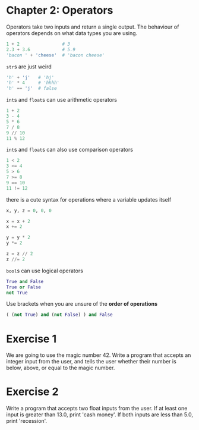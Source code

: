 # Chapter 2: Operators

Operators take two inputs and return a single output. The behaviour of operators depends on what data types you are using.

```python
1 + 2                # 3
2.3 + 3.6            # 5.9
'bacon ' + 'cheese'  # 'bacon cheese'
```

`str`s are just weird

```python
'h' + 'j'   # 'hj'
'h' * 4     # 'hhhh'
'h' == 'j'  # false
```

`int`s and `float`s can use arithmetic operators

```python
1 + 2
3 - 4
5 * 6
7 / 8
9 // 10
11 % 12
```

`int`s and `float`s can also use comparison operators

```python
1 < 2
3 <= 4
5 > 6
7 >= 8
9 == 10
11 != 12
```

there is a cute syntax for operations where a variable updates itself

```python
x, y, z = 0, 0, 0

x = x + 2
x += 2

y = y * 2
y *= 2

z = z // 2
z //= 2 
```

`bool`s can use logical operators

```python
True and False
True or False
not True
```

Use brackets when you are unsure of the **order of operations**

```python
( (not True) and (not False) ) and False
```

# Exercise 1

We are going to use the magic number 42. Write a program that accepts an integer input from the user, and tells the user whether their number is below, above, or equal to the magic number.

# Exercise 2

Write a program that accepts two float inputs from the user. If at least one input is greater than 13.0, print 'cash money'. If both inputs are less than 5.0, print 'recession'. 